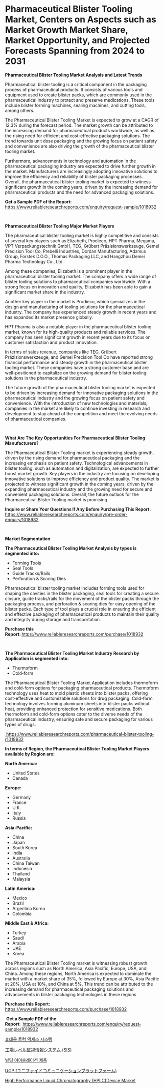 <p><h1>Pharmaceutical Blister Tooling Market, Centers on Aspects such as Market Growth Market Share, Market Opportunity, and Projected Forecasts Spanning from 2024 to 2031</h1></p><p><strong>Pharmaceutical Blister Tooling Market Analysis and Latest Trends</strong></p>
<p><p>Pharmaceutical blister tooling is a critical component in the packaging process of pharmaceutical products. It consists of various tools and equipment used to create blister packs, which are commonly used in the pharmaceutical industry to protect and preserve medications. These tools include blister forming machines, sealing machines, and cutting tools, among others.</p><p>The Pharmaceutical Blister Tooling Market is expected to grow at a CAGR of 12.3% during the forecast period. The market growth can be attributed to the increasing demand for pharmaceutical products worldwide, as well as the rising need for efficient and cost-effective packaging solutions. The trend towards unit dose packaging and the growing focus on patient safety and convenience are also driving the growth of the pharmaceutical blister tooling market.</p><p>Furthermore, advancements in technology and automation in the pharmaceutical packaging industry are expected to drive further growth in the market. Manufacturers are increasingly adopting innovative solutions to improve the efficiency and reliability of blister packaging processes. Overall, the pharmaceutical blister tooling market is expected to witness significant growth in the coming years, driven by the increasing demand for pharmaceutical products and the need for advanced packaging solutions.</p></p>
<p><strong>Get a Sample PDF of the Report:&nbsp;</strong> <a href="https://www.reliableresearchreports.com/enquiry/request-sample/1018932">https://www.reliableresearchreports.com/enquiry/request-sample/1018932</a></p>
<p>&nbsp;</p>
<p><strong>Pharmaceutical Blister Tooling Major Market Players</strong></p>
<p><p>The pharmaceutical blister tooling market is highly competitive and consists of several key players such as Elizabeth, Prodieco, HPT Pharma, Megama, VPT Verpackungstechnik GmbH, TEG, Grübert Präzisionswerkzeuge, Gemel Precision Tool Co, Prebelli Industries, Dordan Manufacturing, Adamus Group, Forstek D.O.O., Thomas Packaging LLC, and Hangzhou Demei Pharma Technology Co., Ltd.</p><p>Among these companies, Elizabeth is a prominent player in the pharmaceutical blister tooling market. The company offers a wide range of blister tooling solutions to pharmaceutical companies worldwide. With a strong focus on innovation and quality, Elizabeth has been able to gain a significant market share in the industry.</p><p>Another key player in the market is Prodieco, which specializes in the design and manufacturing of tooling solutions for the pharmaceutical industry. The company has experienced steady growth in recent years and has expanded its market presence globally.</p><p>HPT Pharma is also a notable player in the pharmaceutical blister tooling market, known for its high-quality products and reliable services. The company has seen significant growth in recent years due to its focus on customer satisfaction and product innovation.</p><p>In terms of sales revenue, companies like TEG, Grübert Präzisionswerkzeuge, and Gemel Precision Tool Co have reported strong financial performance and steady growth in the pharmaceutical blister tooling market. These companies have a strong customer base and are well-positioned to capitalize on the growing demand for blister tooling solutions in the pharmaceutical industry.</p><p>The future growth of the pharmaceutical blister tooling market is expected to be driven by increasing demand for innovative packaging solutions in the pharmaceutical industry and the growing focus on patient safety and convenience. With the introduction of new technologies and materials, companies in the market are likely to continue investing in research and development to stay ahead of the competition and meet the evolving needs of pharmaceutical companies.</p></p>
<p>&nbsp;</p>
<p><strong>What Are The Key Opportunities For Pharmaceutical Blister Tooling Manufacturers?</strong></p>
<p><p>The Pharmaceutical Blister Tooling market is experiencing steady growth, driven by the rising demand for pharmaceutical packaging and the increasing emphasis on patient safety. Technological advancements in blister tooling, such as automation and digitalization, are expected to further boost market growth. Key players in the industry are focusing on developing innovative solutions to improve efficiency and product quality. The market is projected to witness significant growth in the coming years, driven by the expanding pharmaceutical industry and the growing need for secure and convenient packaging solutions. Overall, the future outlook for the Pharmaceutical Blister Tooling market is promising.</p></p>
<p><strong>Inquire or Share Your Questions If Any Before Purchasing This Report:</strong> <a href="https://www.reliableresearchreports.com/enquiry/pre-order-enquiry/1018932">https://www.reliableresearchreports.com/enquiry/pre-order-enquiry/1018932</a></p>
<p>&nbsp;</p>
<p><strong>Market Segmentation</strong></p>
<p><strong>The Pharmaceutical Blister Tooling Market Analysis by types is segmented into:</strong></p>
<p><ul><li>Forming Tools</li><li>Seal Tools</li><li>Guide Tracks/Rails</li><li>Perforation & Scoring Dies</li></ul></p>
<p><p>Pharmaceutical blister tooling market includes forming tools used for shaping the cavities in the blister packaging, seal tools for creating a secure closure, guide tracks/rails for the movement of the blister packs through the packaging process, and perforation & scoring dies for easy opening of the blister packs. Each type of tool plays a crucial role in ensuring the efficient and effective packaging of pharmaceutical products to maintain their quality and integrity during storage and transportation.</p></p>
<p><strong>Purchase this Report:&nbsp;</strong><a href="https://www.reliableresearchreports.com/purchase/1018932">https://www.reliableresearchreports.com/purchase/1018932</a></p>
<p>&nbsp;</p>
<p><strong>The Pharmaceutical Blister Tooling Market Industry Research by Application is segmented into:</strong></p>
<p><ul><li>Thermoform</li><li>Cold-form</li></ul></p>
<p><p>The Pharmaceutical Blister Tooling Market Application includes thermoform and cold-form options for packaging pharmaceutical products. Thermoform technology uses heat to mold plastic sheets into blister packs, offering cost-effective and customizable solutions for drug packaging. Cold-form technology involves forming aluminum sheets into blister packs without heat, providing enhanced protection for sensitive medications. Both thermoform and cold-form options cater to the diverse needs of the pharmaceutical industry, ensuring safe and secure packaging for various types of drugs.</p></p>
<p><a href="https://www.reliableresearchreports.com/pharmaceutical-blister-tooling-r1018932">&nbsp;https://www.reliableresearchreports.com/pharmaceutical-blister-tooling-r1018932</a></p>
<p><strong>In terms of Region, the Pharmaceutical Blister Tooling Market Players available by Region are:</strong></p>
<p>
    <p> <strong> North America: </strong>
        <ul>
            <li>United States</li>
            <li>Canada</li>
        </ul>
        </p> 
    <p> <strong> Europe: </strong>
        <ul>
            <li>Germany</li>
            <li>France</li>
            <li>U.K.</li>
            <li>Italy</li>
            <li>Russia</li>
        </ul>
        </p> 
    <p> <strong> Asia-Pacific: </strong>
        <ul>
            <li>China</li>
            <li>Japan</li>
            <li>South Korea</li>
            <li>India</li>
            <li>Australia</li>
            <li>China Taiwan</li>
            <li>Indonesia</li>
            <li>Thailand</li>
            <li>Malaysia</li>
        </ul>
        </p> 
    <p> <strong> Latin America: </strong>
        <ul>
            <li>Mexico</li>
            <li>Brazil</li>
            <li>Argentina Korea</li>
            <li>Colombia</li>
        </ul>
        </p> 
    <p> <strong> Middle East & Africa: </strong>
        <ul>
            <li>Turkey</li>
            <li>Saudi</li>
            <li>Arabia</li>
            <li>UAE</li>
            <li>Korea</li>
        </ul>
    </p>
    </p>
<p><p>The Pharmaceutical Blister Tooling market is witnessing robust growth across regions such as North America, Asia Pacific, Europe, USA, and China. Among these regions, North America is expected to dominate the market with a market share of 35%, followed by Europe at 30%, Asia Pacific at 20%, USA at 10%, and China at 5%. This trend can be attributed to the increasing demand for pharmaceutical packaging solutions and advancements in blister packaging technologies in these regions.</p></p>
<p><strong>Purchase this Report: </strong><a href="https://www.reliableresearchreports.com/purchase/1018932">https://www.reliableresearchreports.com/purchase/1018932</a></p>
<p>&nbsp;<strong>Get a Sample PDF of the Report:&nbsp;&nbsp;</strong><a href="https://www.reliableresearchreports.com/enquiry/request-sample/1018932">https://www.reliableresearchreports.com/enquiry/request-sample/1018932</a></p>
<p><strong></strong></p>
<p><p><a href="https://medium.com/@emmareed1901/%EC%9D%B4%EB%8F%99%EC%8B%9D-%ED%8A%B8%EB%9F%AD-%EC%A0%91%EC%86%8D-%EC%8B%9C%EC%8A%A4%ED%85%9C-%EC%8B%9C%EC%9E%A5-%EB%8F%99%ED%96%A5-%EB%B0%8F-%EC%8B%9C%EC%9E%A5-%EB%B6%84%EC%84%9D%EC%9D%80-2024%EB%85%84%EB%B6%80%ED%84%B0-2031%EB%85%84%EA%B9%8C%EC%A7%80-%EC%98%88%EC%83%81%EB%90%A9%EB%8B%88%EB%8B%A4-12f8e40fa885">휴대용 트럭 액세스 시스템</a></p><p><a href="https://medium.com/@torreyjones1910/%E6%A4%8D%E7%89%A9%E3%83%AC%E3%83%99%E3%83%AB%E3%81%AE%E7%9B%A3%E7%9D%A3%E6%83%85%E5%A0%B1%E3%82%B7%E3%82%B9%E3%83%86%E3%83%A0-sis-%E5%B8%82%E5%A0%B4%E3%81%AF-%E5%B8%82%E5%A0%B4%E3%82%B7%E3%82%A7%E3%82%A2-%E5%B8%82%E5%A0%B4%E3%83%88%E3%83%AC%E3%83%B3%E3%83%89-%E3%81%8A%E3%82%88%E3%81%B3%E5%B8%82%E5%A0%B4%E6%88%90%E9%95%B7%E3%81%AB%E9%96%A2%E3%81%99%E3%82%8B%E6%83%85%E5%A0%B1%E3%82%92%E6%8F%90%E4%BE%9B%E3%81%97%E3%81%BE%E3%81%99-de0b91a856d7">工場レベル監視情報システム (SIS)</a></p><p><a href="https://medium.com/@darrickdibbert2022/%EA%B1%B4%EB%AC%BC-%EA%B2%A9%EB%A6%AC-%EC%A0%9C%ED%92%88-%EC%8B%9C%EC%9E%A5-%EC%9C%A0%ED%98%95-%EC%9D%91%EC%9A%A9-%EB%B0%8F-%EC%A7%80%EB%A6%AC%EC%97%90-%EB%8C%80%ED%95%9C-%ED%8F%AC%EA%B4%84%EC%A0%81%EC%9D%B8-%ED%8F%89%EA%B0%80-e8c781fe2d6c">빌딩 아이솔레이션 제품</a></p><p><a href="https://medium.com/@kaiyaahoney54645/ucp-%E7%B5%B1%E5%90%88%E3%82%B3%E3%83%9F%E3%83%A5%E3%83%8B%E3%82%B1%E3%83%BC%E3%82%B7%E3%83%A7%E3%83%B3%E3%83%97%E3%83%A9%E3%83%83%E3%83%88%E3%83%95%E3%82%A9%E3%83%BC%E3%83%A0-%E3%81%AE%E5%B8%82%E5%A0%B4%E3%82%B7%E3%82%A7%E3%82%A2%E3%81%AE%E6%8E%A8%E7%A7%BB%E3%81%A8%E5%B8%82%E5%A0%B4%E6%88%90%E9%95%B7%E3%83%88%E3%83%AC%E3%83%B3%E3%83%892024%E5%B9%B4%E3%81%8B%E3%82%892031%E5%B9%B4%E3%81%BE%E3%81%A7-5c7d4108fb93">UCP (ユニファイドコミュニケーションプラットフォーム)</a></p><p><a href="https://github.com/lbird53714/Market-Research-Report-List-4/blob/main/high-performance-liquid-chromatography-hplcdevice-market.md">High Performance Liquid Chromatography (HPLC)Device Market</a></p></p>
